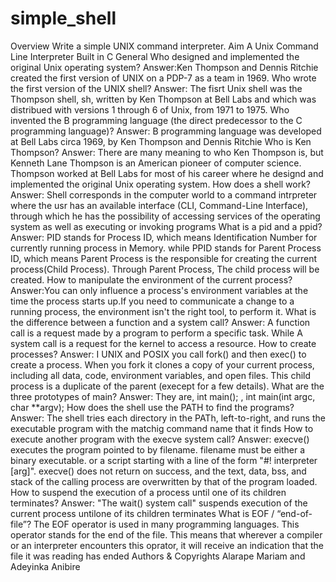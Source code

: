 # simple_shell

Overview
Write a simple UNIX command interpreter.
Aim
A Unix Command Line Interpreter Built in C
General
Who designed and implemented the original Unix operating system? Answer:Ken Thompson and Dennis Ritchie created the first version of UNIX on a PDP-7 as a team in 1969.
Who wrote the first version of the UNIX shell? Answer: The fisrt Unix shell was the Thompson shell, sh, written by Ken Thompson at Bell Labs and which was distribued with versions 1 through 6 of Unix, from 1971 to 1975.
Who invented the B programming language (the direct predecessor to the C programming language)? Answer: B programming language was developed at Bell Labs circa 1969, by Ken Thompson and Dennis Ritchie
Who is Ken Thompson? Answer: There are many meaning to who Ken Thompson is, but Kenneth Lane Thompson is an American pioneer of computer science. Thompson worked at Bell Labs for most of his career where he designd and implemented the original Unix operating system.
How does a shell work? Answer: Shell corresponds in the computer world to a command intrpreter where the usr has an available interface (CLI, Command-Line Interface), through which he has the possibility of accessing services of the operating system as well as executing or invoking programs
What is a pid and a ppid? Answer: PID stands for Process ID, which means Identification Number for currently running process in Memory. while PPID stands for Parent Process ID, which means Parent Process is the responsible for creating the current process(Child Process). Through Parent Process, The child process will be created.
How to manipulate the environment of the current process? Answer:You can only influence a process's environment variables at the time the process starts up.If you need to communicate a change to a running process, the environment isn't the right tool, to perform it.
What is the difference between a function and a system call? Answer: A function call is a request made by a program to perform a specific task. While A system call is a request for the kernel to access a resource.
How to create processes? Answer: I UNIX and POSIX you call fork() and then exec() to create a process. When you fork it clones a copy of your current process, including all data, code, environment variables, and open files. This child process is a duplicate of the parent (execept for a few details).
What are the three prototypes of main? Answer: They are, int main(); , int main(int argc, char **argv);
How does the shell use the PATH to find the programs? Answer: The shell tries each directory in the PATh, left-to-right, and runs the executable program with the matchig command name that it finds
How to execute another program with the execve system call? Answer: execve() executes the program pointed to by filename. filename must be either a binary executable. or a script starting with a line of the form "#! interpreter [arg]". execve() does not return on success, and the text, data, bss, and stack of the calling process are overwritten by that of the program loaded.
How to suspend the execution of a process until one of its children terminates? Answer: "The wait() system call" suspends execution of the current process untilone of its children terminates
What is EOF / “end-of-file”? The EOF operator is used in many programming languages. This operator stands for the end of the file. This means that wherever a compiler or an interpreter encounters this oprator, it will receive an indication that the file it was reading has ended
Authors & Copyrights
Alarape Mariam and Adeyinka Anibire
